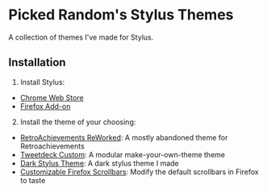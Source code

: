# Picked Random's Stylus Themes
A collection of themes I've made for Stylus.

## Installation
1. Install Stylus:
  - [Chrome Web Store](https://chrome.google.com/webstore/detail/stylus/clngdbkpkpeebahjckkjfobafhncgmne?hl=en)
  - [Firefox Add-on](https://addons.mozilla.org/en-US/firefox/addon/styl-us/)
2. Install the theme of your choosing:
  - [RetroAchievements ReWorked](https://raw.githubusercontent.com/Picked-Random/test/master/RetroAchievementsTheme.user.css): A mostly abandoned theme for Retroachievements
  - [Tweetdeck Custom](https://raw.githubusercontent.com/Picked-Random/Picked-Random-Stylus-Themes/master/TweetdeckCustom.user.css): A modular make-your-own-theme theme
  - [Dark Stylus Theme](https://raw.githubusercontent.com/Picked-Random/Picked-Random-Stylus-Themes/master/DarkStylusTheme.user.css): A dark stylus theme I made
  - [Customizable Firefox Scrollbars](https://github.com/Picked-Random/Picked-Random-Stylus-Themes/raw/master/CustomizableScrollbars.user.css): Modify the default scrollbars in Firefox to taste
